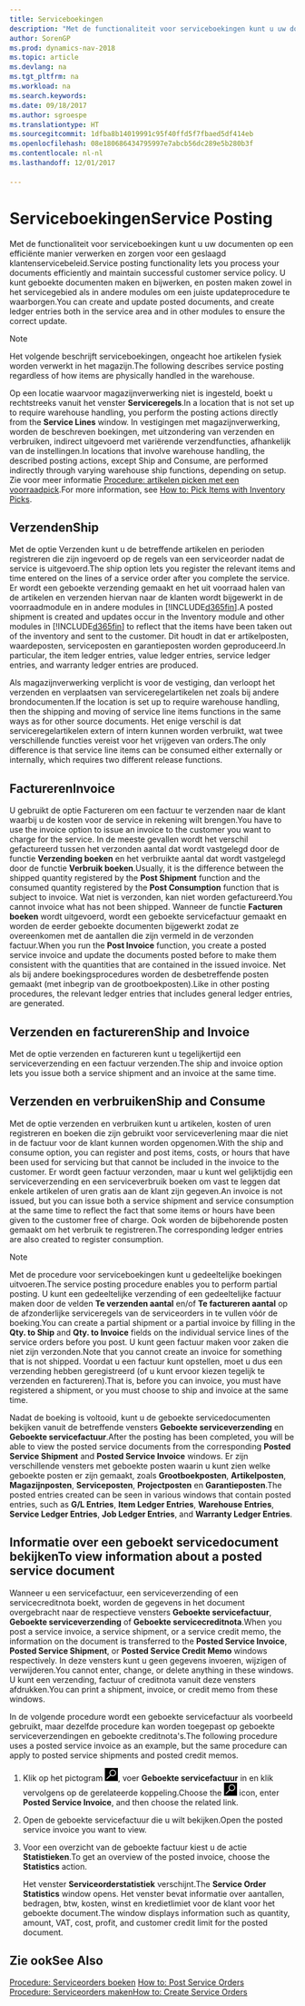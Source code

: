 ```yaml
---
title: Serviceboekingen
description: "Met de functionaliteit voor serviceboekingen kunt u uw documenten op een efficiënte manier verwerken en zorgen voor een geslaagd klantenservicebeleid. U kunt geboekte documenten maken en bijwerken, en posten maken zowel in het servicegebied als in andere modules om een juiste updateprocedure te waarborgen."
author: SorenGP
ms.prod: dynamics-nav-2018
ms.topic: article
ms.devlang: na
ms.tgt_pltfrm: na
ms.workload: na
ms.search.keywords: 
ms.date: 09/18/2017
ms.author: sgroespe
ms.translationtype: HT
ms.sourcegitcommit: 1dfba8b14019991c95f40ffd5f7fbaed5df414eb
ms.openlocfilehash: 08e180686434795997e7abcb56dc289e5b280b3f
ms.contentlocale: nl-nl
ms.lasthandoff: 12/01/2017

---
```

# <a name="service-posting"></a><span data-ttu-id="1c26c-104">Serviceboekingen</span><span class="sxs-lookup"><span data-stu-id="1c26c-104">Service Posting</span></span>
<span data-ttu-id="1c26c-105">Met de functionaliteit voor serviceboekingen kunt u uw documenten op een efficiënte manier verwerken en zorgen voor een geslaagd klantenservicebeleid.</span><span class="sxs-lookup"><span data-stu-id="1c26c-105">Service posting functionality lets you process your documents efficiently and maintain successful customer service policy.</span></span> <span data-ttu-id="1c26c-106">U kunt geboekte documenten maken en bijwerken, en posten maken zowel in het servicegebied als in andere modules om een juiste updateprocedure te waarborgen.</span><span class="sxs-lookup"><span data-stu-id="1c26c-106">You can create and update posted documents, and create ledger entries both in the service area and in other modules to ensure the correct update.</span></span>  

> [!NOTE]  
>  <span data-ttu-id="1c26c-107">Het volgende beschrijft serviceboekingen, ongeacht hoe artikelen fysiek worden verwerkt in het magazijn.</span><span class="sxs-lookup"><span data-stu-id="1c26c-107">The following describes service posting regardless of how items are physically handled in the warehouse.</span></span>  
>   
>  <span data-ttu-id="1c26c-108">Op een locatie waarvoor magazijnverwerking niet is ingesteld, boekt u rechtstreeks vanuit het venster **Serviceregels**.</span><span class="sxs-lookup"><span data-stu-id="1c26c-108">In a location that is not set up to require warehouse handling, you perform the posting actions directly from the **Service Lines** window.</span></span> <span data-ttu-id="1c26c-109">In vestigingen met magazijnverwerking, worden de beschreven boekingen, met uitzondering van verzenden en verbruiken, indirect uitgevoerd met variërende verzendfuncties, afhankelijk van de instellingen.</span><span class="sxs-lookup"><span data-stu-id="1c26c-109">In locations that involve warehouse handling, the described posting actions, except Ship and Consume, are performed indirectly through varying warehouse ship functions, depending on setup.</span></span> <span data-ttu-id="1c26c-110">Zie voor meer informatie [Procedure: artikelen picken met een voorraadpick](warehouse-how-to-pick-items-with-inventory-picks.md).</span><span class="sxs-lookup"><span data-stu-id="1c26c-110">For more information, see [How to: Pick Items with Inventory Picks](warehouse-how-to-pick-items-with-inventory-picks.md).</span></span>  

## <a name="ship"></a><span data-ttu-id="1c26c-111">Verzenden</span><span class="sxs-lookup"><span data-stu-id="1c26c-111">Ship</span></span>  
<span data-ttu-id="1c26c-112">Met de optie Verzenden kunt u de betreffende artikelen en perioden registreren die zijn ingevoerd op de regels van een serviceorder nadat de service is uitgevoerd.</span><span class="sxs-lookup"><span data-stu-id="1c26c-112">The ship option lets you register the relevant items and time entered on the lines of a service order after you complete the service.</span></span> <span data-ttu-id="1c26c-113">Er wordt een geboekte verzending gemaakt en het uit voorraad halen van de artikelen en verzenden hiervan naar de klanten wordt bijgewerkt in de voorraadmodule en in andere modules in [!INCLUDE[d365fin](includes/d365fin_md.md)].</span><span class="sxs-lookup"><span data-stu-id="1c26c-113">A posted shipment is created and updates occur in the Inventory module and other modules in [!INCLUDE[d365fin](includes/d365fin_md.md)] to reflect that the items have been taken out of the inventory and sent to the customer.</span></span> <span data-ttu-id="1c26c-114">Dit houdt in dat er artikelposten, waardeposten, serviceposten en garantieposten worden geproduceerd.</span><span class="sxs-lookup"><span data-stu-id="1c26c-114">In particular, the item ledger entries, value ledger entries, service ledger entries, and warranty ledger entries are produced.</span></span>  

<span data-ttu-id="1c26c-115">Als magazijnverwerking verplicht is voor de vestiging, dan verloopt het verzenden en verplaatsen van serviceregelartikelen net zoals bij andere brondocumenten.</span><span class="sxs-lookup"><span data-stu-id="1c26c-115">If the location is set up to require warehouse handling, then the shipping and moving of service line items functions in the same ways as for other source documents.</span></span> <span data-ttu-id="1c26c-116">Het enige verschil is dat serviceregelartikelen extern of intern kunnen worden verbruikt, wat twee verschillende functies vereist voor het vrijgeven van orders.</span><span class="sxs-lookup"><span data-stu-id="1c26c-116">The only difference is that service line items can be consumed either externally or internally, which requires two different release functions.</span></span>

## <a name="invoice"></a><span data-ttu-id="1c26c-117">Factureren</span><span class="sxs-lookup"><span data-stu-id="1c26c-117">Invoice</span></span>  
<span data-ttu-id="1c26c-118">U gebruikt de optie Factureren om een factuur te verzenden naar de klant waarbij u de kosten voor de service in rekening wilt brengen.</span><span class="sxs-lookup"><span data-stu-id="1c26c-118">You have to use the invoice option to issue an invoice to the customer you want to charge for the service.</span></span> <span data-ttu-id="1c26c-119">In de meeste gevallen wordt het verschil gefactureerd tussen het verzonden aantal dat wordt vastgelegd door de functie **Verzending boeken** en het verbruikte aantal dat wordt vastgelegd door de functie **Verbruik boeken**.</span><span class="sxs-lookup"><span data-stu-id="1c26c-119">Usually, it is the difference between the shipped quantity registered by the **Post Shipment** function and the consumed quantity registered by the **Post Consumption** function that is subject to invoice.</span></span> <span data-ttu-id="1c26c-120">Wat niet is verzonden, kan niet worden gefactureerd.</span><span class="sxs-lookup"><span data-stu-id="1c26c-120">You cannot invoice what has not been shipped.</span></span> <span data-ttu-id="1c26c-121">Wanneer de functie **Facturen boeken** wordt uitgevoerd, wordt een geboekte servicefactuur gemaakt en worden de eerder geboekte documenten bijgewerkt zodat ze overeenkomen met de aantallen die zijn vermeld in de verzonden factuur.</span><span class="sxs-lookup"><span data-stu-id="1c26c-121">When you run the **Post Invoice** function, you create a posted service invoice and update the documents posted before to make them consistent with the quantities that are contained in the issued invoice.</span></span> <span data-ttu-id="1c26c-122">Net als bij andere boekingsprocedures worden de desbetreffende posten gemaakt (met inbegrip van de grootboekposten).</span><span class="sxs-lookup"><span data-stu-id="1c26c-122">Like in other posting procedures, the relevant ledger entries that includes general ledger entries, are generated.</span></span>  

## <a name="ship-and-invoice"></a><span data-ttu-id="1c26c-123">Verzenden en factureren</span><span class="sxs-lookup"><span data-stu-id="1c26c-123">Ship and Invoice</span></span>  
<span data-ttu-id="1c26c-124">Met de optie verzenden en factureren kunt u tegelijkertijd een serviceverzending en een factuur verzenden.</span><span class="sxs-lookup"><span data-stu-id="1c26c-124">The ship and invoice option lets you issue both a service shipment and an invoice at the same time.</span></span>  

## <a name="ship-and-consume"></a><span data-ttu-id="1c26c-125">Verzenden en verbruiken</span><span class="sxs-lookup"><span data-stu-id="1c26c-125">Ship and Consume</span></span>  
<span data-ttu-id="1c26c-126">Met de optie verzenden en verbruiken kunt u artikelen, kosten of uren registreren en boeken die zijn gebruikt voor serviceverlening maar die niet in de factuur voor de klant kunnen worden opgenomen.</span><span class="sxs-lookup"><span data-stu-id="1c26c-126">With the ship and consume option, you can register and post items, costs, or hours that have been used for servicing but that cannot be included in the invoice to the customer.</span></span> <span data-ttu-id="1c26c-127">Er wordt geen factuur verzonden, maar u kunt wel gelijktijdig een serviceverzending en een serviceverbruik boeken om vast te leggen dat enkele artikelen of uren gratis aan de klant zijn gegeven.</span><span class="sxs-lookup"><span data-stu-id="1c26c-127">An invoice is not issued, but you can issue both a service shipment and service consumption at the same time to reflect the fact that some items or hours have been given to the customer free of charge.</span></span> <span data-ttu-id="1c26c-128">Ook worden de bijbehorende posten gemaakt om het verbruik te registreren.</span><span class="sxs-lookup"><span data-stu-id="1c26c-128">The corresponding ledger entries are also created to register consumption.</span></span>  

> [!NOTE]  
>  <span data-ttu-id="1c26c-129">Met de procedure voor serviceboekingen kunt u gedeeltelijke boekingen uitvoeren.</span><span class="sxs-lookup"><span data-stu-id="1c26c-129">The service posting procedure enables you to perform partial posting.</span></span> <span data-ttu-id="1c26c-130">U kunt een gedeeltelijke verzending of een gedeeltelijke factuur maken door de velden **Te verzenden aantal** en/of **Te factureren aantal** op de afzonderlijke serviceregels van de serviceorders in te vullen vóór de boeking.</span><span class="sxs-lookup"><span data-stu-id="1c26c-130">You can create a partial shipment or a partial invoice by filling in the **Qty. to Ship** and **Qty. to Invoice** fields on the individual service lines of the service orders before you post.</span></span> <span data-ttu-id="1c26c-131">U kunt geen factuur maken voor zaken die niet zijn verzonden.</span><span class="sxs-lookup"><span data-stu-id="1c26c-131">Note that you cannot create an invoice for something that is not shipped.</span></span> <span data-ttu-id="1c26c-132">Voordat u een factuur kunt opstellen, moet u dus een verzending hebben geregistreerd (of u kunt ervoor kiezen tegelijk te verzenden en factureren).</span><span class="sxs-lookup"><span data-stu-id="1c26c-132">That is, before you can invoice, you must have registered a shipment, or you must choose to ship and invoice at the same time.</span></span>  

<span data-ttu-id="1c26c-133">Nadat de boeking is voltooid, kunt u de geboekte servicedocumenten bekijken vanuit de betreffende vensters **Geboekte serviceverzending** en **Geboekte servicefactuur**.</span><span class="sxs-lookup"><span data-stu-id="1c26c-133">After the posting has been completed, you will be able to view the posted service documents from the corresponding **Posted Service Shipment** and **Posted Service Invoice** windows.</span></span> <span data-ttu-id="1c26c-134">Er zijn verschillende vensters met geboekte posten waarin u kunt zien welke geboekte posten er zijn gemaakt, zoals **Grootboekposten**, **Artikelposten**, **Magazijnposten**, **Serviceposten**, **Projectposten** en **Garantieposten**.</span><span class="sxs-lookup"><span data-stu-id="1c26c-134">The posted entries created can be seen in various windows that contain posted entries, such as **G/L Entries**, **Item Ledger Entries**, **Warehouse Entries**, **Service Ledger Entries**, **Job Ledger Entries**, and **Warranty Ledger Entries**.</span></span>  

## <a name="to-view-information-about-a-posted-service-document"></a><span data-ttu-id="1c26c-135">Informatie over een geboekt servicedocument bekijken</span><span class="sxs-lookup"><span data-stu-id="1c26c-135">To view information about a posted service document</span></span>  
<span data-ttu-id="1c26c-136">Wanneer u een servicefactuur, een serviceverzending of een servicecreditnota boekt, worden de gegevens in het document overgebracht naar de respectieve vensters **Geboekte servicefactuur**, **Geboekte serviceverzending** of **Geboekte servicecreditnota**.</span><span class="sxs-lookup"><span data-stu-id="1c26c-136">When you post a service invoice, a service shipment, or a service credit memo, the information on the document is transferred to the **Posted Service Invoice**, **Posted Service Shipment**, or **Posted Service Credit Memo** windows respectively.</span></span> <span data-ttu-id="1c26c-137">In deze vensters kunt u geen gegevens invoeren, wijzigen of verwijderen.</span><span class="sxs-lookup"><span data-stu-id="1c26c-137">You cannot enter, change, or delete anything in these windows.</span></span> <span data-ttu-id="1c26c-138">U kunt een verzending, factuur of creditnota vanuit deze vensters afdrukken.</span><span class="sxs-lookup"><span data-stu-id="1c26c-138">You can print a shipment, invoice, or credit memo from these windows.</span></span>  

<span data-ttu-id="1c26c-139">In de volgende procedure wordt een geboekte servicefactuur als voorbeeld gebruikt, maar dezelfde procedure kan worden toegepast op geboekte serviceverzendingen en geboekte creditnota's.</span><span class="sxs-lookup"><span data-stu-id="1c26c-139">The following procedure uses a posted service invoice as an example, but the same procedure can apply to posted service shipments and posted credit memos.</span></span>  

1. <span data-ttu-id="1c26c-140">Klik op het pictogram ![Zoeken naar pagina of rapport](media/ui-search/search_small.png "pictogram Zoeken naar pagina of rapport"), voer **Geboekte servicefactuur** in en klik vervolgens op de gerelateerde koppeling.</span><span class="sxs-lookup"><span data-stu-id="1c26c-140">Choose the ![Search for Page or Report](media/ui-search/search_small.png "Search for Page or Report icon") icon, enter **Posted Service Invoice**, and then choose the related link.</span></span>  
2. <span data-ttu-id="1c26c-141">Open de geboekte servicefactuur die u wilt bekijken.</span><span class="sxs-lookup"><span data-stu-id="1c26c-141">Open the posted service invoice you want to view.</span></span>  
3. <span data-ttu-id="1c26c-142">Voor een overzicht van de geboekte factuur kiest u de actie **Statistieken**.</span><span class="sxs-lookup"><span data-stu-id="1c26c-142">To get an overview of the posted invoice, choose the **Statistics** action.</span></span>  

    <span data-ttu-id="1c26c-143">Het venster **Serviceorderstatistiek** verschijnt.</span><span class="sxs-lookup"><span data-stu-id="1c26c-143">The **Service Order Statistics** window opens.</span></span> <span data-ttu-id="1c26c-144">Het venster bevat informatie over aantallen, bedragen, btw, kosten, winst en kredietlimiet voor de klant voor het geboekte document.</span><span class="sxs-lookup"><span data-stu-id="1c26c-144">The window displays information such as quantity, amount, VAT, cost, profit, and customer credit limit for the posted document.</span></span>

## <a name="see-also"></a><span data-ttu-id="1c26c-145">Zie ook</span><span class="sxs-lookup"><span data-stu-id="1c26c-145">See Also</span></span>  
<span data-ttu-id="1c26c-146">[Procedure: Serviceorders boeken](service-how-to-post-service-orders.md) </span><span class="sxs-lookup"><span data-stu-id="1c26c-146">[How to: Post Service Orders](service-how-to-post-service-orders.md) </span></span>  
[<span data-ttu-id="1c26c-147">Procedure: Serviceorders maken</span><span class="sxs-lookup"><span data-stu-id="1c26c-147">How to: Create Service Orders</span></span>](service-how-to-create-service-orders.md)

